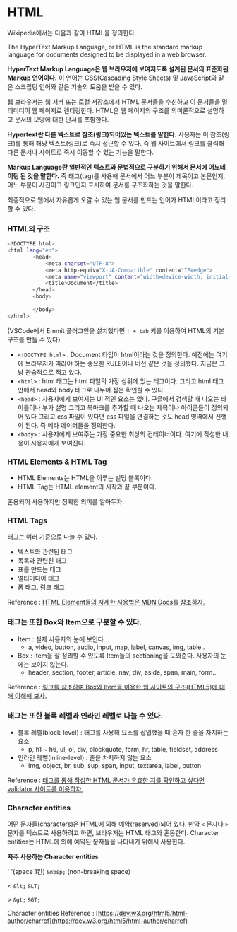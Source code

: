 # HTML

Wikipedia에서는 다음과 같이 HTML을 정의한다.

The HyperText Markup Language, or HTML is the standard markup language for documents designed to be displayed in a web browser.

**HyperText Markup Language은 웹 브라우저에 보여지도록 설계된 문서의 표준화된 Markup 언어이다.** 이 언어는 CSS(Cascading Style Sheets) 및 JavaScript와 같은 스크립팅 언어와 같은 기술의 도움을 받을 수 있다.

웹 브라우저는 웹 서버 또는 로컬 저장소에서 HTML 문서들을 수신하고 이 문서들을 멀티미디어 웹 페이지로 렌더링한다. HTML은 웹 페이지의 구조를 의미론적으로 설명하고 문서의 모양에 대한 단서를 포함한다.

**Hypertext란 다른 텍스트로 참조(링크)되어있는 텍스트를 말한다.** 사용자는 이 참조(링크)를 통해 해당 텍스트(링크)로 즉시 접근할 수 있다. 즉 웹 사이트에서 링크를 클릭해 다른 문서나 사이트로 즉시 이동할 수 있는 기능을 말한다.

**Markup Language란 일반적인 텍스트와 문법적으로 구분하기 위해서 문서에 어노테이팅 된 것을 말한다.** 즉 태그(tag)를 사용해 문서에서 어느 부분이 제목이고 본문인지, 어느 부분이 사진이고 링크인지 표시하여 문서를 구조화하는 것을 말한다.

최종적으로 웹에서 자유롭게 오갈 수 있는 웹 문서를 만드는 언어가 HTML이라고 정리할 수 있다.

### HTML의 구조

```bash
<!DOCTYPE html>
<html lang="en">
		<head>
		    <meta charset="UTF-8">
		    <meta http-equiv="X-UA-Compatible" content="IE=edge">
		    <meta name="viewport" content="width=device-width, initial-scale=1.0">
		    <title>Document</title>
		</head>
		<body>
		    
		</body>
</html>
```

(VSCode에서 Emmit 플러그인을 설치했다면 `! + tab` 키를 이용하여 HTML의 기본 구조를 만들 수 있다)

- `<!DOCTYPE html>` : Document 타입이 html이라는 것을 정의한다. 예전에는 여기에 브라우저가 따라야 하는 중요한 RULE이나 버전 같은 것을 정의했다. 지금은 그냥 관습적으로 적고 있다.
- `<html>` : html 태그는 html 파일의 가장 상위에 있는 테그이다. 그리고 html 태그 안에서 head와 body 태그로 나누어 짐은 확인할 수 있다.
- `<head>` : 사용자에게 보여지는 UI 적인 요소는 없다. 구글에서 검색할 때 나오는 타이틀이나 부가 설명 그리고 북마크를 추가할 때 나오는 제목이나 아이콘들이 정의되어 있다 그리고 css 파일이 있다면 css 파일을 연결하는 것도 head 영역에서 진행이 된다. 즉 메타 데이터들을 정의한다.
- `<body>` : 사용자에게 보여주는 가장 중요한 최상의 컨테이너이다. 여기에 작성한 내용이 사용자에게 보여진다.

### HTML Elements & HTML Tag

- HTML Elements는 HTML을 이루는 빌딩 블록이다.
- HTML Tag는 HTML element의 시작과 끝 부분이다.

혼용되어 사용하지만 정확한 의미를 알아두자.

### HTML Tags

태그는 여러 기준으로 나눌 수 있다.

- 텍스트와 관련된 태그
- 목록과 관련된 태그
- 표를 만드는 태그
- 멀티미디어 태그
- 폼 태그, 링크 태그

Reference : [HTML Element들의 자세한 사용법은 MDN Docs를 참조하자.](https://developer.mozilla.org/en-US/docs/Web/HTML/Element)

### 태그는 또한 Box와 Item으로 구분할 수 있다.

- Item : 실제 사용자의 눈에 보인다.
    - a, video, button, audio, input, map, label, canvas, img, table..
- Box : Item을 잘 정리할 수 있도록 Item들의 sectioning을 도와준다. 사용자의 눈에는 보이지 않는다.
    - header, section, footer, article, nav, div, aside, span, main, form..

Reference : [링크를 참조하여 Box와 Item을 이용한 웹 사이트의 구조(HTML5)에 대해 이해해 보자.](https://developer.mozilla.org/en-US/docs/Learn/HTML/Introduction_to_HTML/Document_and_website_structure)

### 태그는 또한 블록 레벨과 인라인 레벨로 나눌 수 있다.

- 블록 레벨(block-level) : 태그를 사용해 요소를 삽입했을 때 혼자 한 줄을 차지하는 요소
    - p, h1 ~ h6, ul, ol, div, blockquote, form, hr, table, fieldset, address
- 인라인 레벨(inline-level) : 줄을 차지하지 않는 요소
    - img, object, br, sub, sup, span, input, textarea, label, button

Reference : [태그를 통해 작성한 HTML 문서가 유효한 지를 확인하고 싶다면 validator 사이트를 이용하자.](https://validator.w3.org/)

### Character entities

어떤 문자들(characters)은 HTML에 의해 예약(reserved)되어 있다. 만약 `<` 문자나 `>` 문자를 텍스트로 사용하려고 하면, 브라우저는 HTML 태그와 혼동한다. Character entities는 HTML에 의해 예약된 문자들을 나타내기 위해서 사용한다.

**자주 사용하는 Character entities**

'&nbsp;'(space 1칸) ``&nbsp;`` (non-breaking space)

&lt; ``&lt;`` ``&LT;``

&gt;  ``&gt;`` ``&GT;``

Character entities Reference : [https://dev.w3.org/html5/html-author/charref](https://dev.w3.org/html5/html-author/charref)